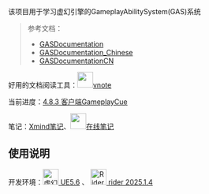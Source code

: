 该项目用于学习虚幻引擎的GameplayAbilitySystem(GAS)系统

> 参考文档：
> - [GASDocumentation](https://github.com/BillEliot/GASDocumentation)
> - [GASDocumentation_Chinese](https://github.com/BillEliot/GASDocumentation_Chinese)
> - [GASDocumentationCN](https://github.com/flyingSnow-hu/GASDocumentationCN)

好用的文档阅读工具：[<img height="32" src="https://github.com/vnotex/vnote/raw/master/pics/vnote.png"/>vnote](https://github.com/vnotex/vnote)

当前进度：[4.8.3 客户端GameplayCue](https://github.com/BillEliot/GASDocumentation_Chinese#483-%E5%AE%A2%E6%88%B7%E7%AB%AFgameplaycue)

笔记：[Xmind笔记](./Doc/GAS.xmind)、[<img src="https://assets.mubu.com/favicon.ico" height=32/>在线笔记](https://www.mubu.com/doc/6xyykJWa7VY#m)
<!-- https://cms-assets.unrealengine.com/AVzjeqAbLRKi3W5jq0CAvz/cmb81xhrx3tsh07mzz3amnbyl --->

## 使用说明
开发环境：[<img height="32" alt="虚幻引擎徽标" src="https://cms-assets.unrealengine.com/AVzjeqAbLRKi3W5jq0CAvz/cmb81xhrq3wmn07o5xiqxc9fk">
UE5.6](https://dev.epicgames.com/documentation/zh-cn/unreal-engine/unreal-engine-5-6-documentation) 、 [<img src="https://resources.jetbrains.com/storage/logos/web/rider/rider.svg" height="32" alt="Rider" />
rider 2025.1.4](https://www.jetbrains.com/rider/download/?section=windows)

